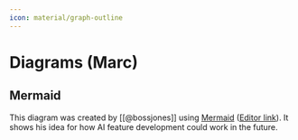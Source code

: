 ```yaml
---
icon: material/graph-outline
---
```


# Diagrams (Marc)

## Mermaid

This diagram was created by [[@bossjones]] using [Mermaid][] ([Editor
link](https://www.mermaidchart.com/app/projects/)).
It shows his idea for how AI feature development could work in the future.



[Mermaid]: https://mermaid.js.org/
[mkdocs-mermaid2]: https://mkdocs-mermaid2.readthedocs.io/
